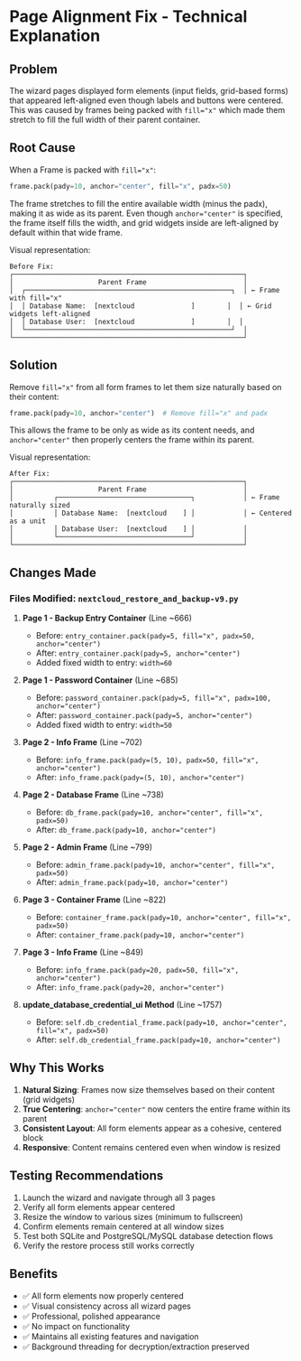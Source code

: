 # Page Alignment Fix - Technical Explanation

## Problem

The wizard pages displayed form elements (input fields, grid-based forms) that appeared left-aligned even though labels and buttons were centered. This was caused by frames being packed with `fill="x"` which made them stretch to fill the full width of their parent container.

## Root Cause

When a Frame is packed with `fill="x"`:
```python
frame.pack(pady=10, anchor="center", fill="x", padx=50)
```

The frame stretches to fill the entire available width (minus the padx), making it as wide as its parent. Even though `anchor="center"` is specified, the frame itself fills the width, and grid widgets inside are left-aligned by default within that wide frame.

Visual representation:
```
Before Fix:
┌─────────────────────────────────────────────────────────┐
│                     Parent Frame                        │
│  ┌───────────────────────────────────────────────────┐  │ ← Frame with fill="x"
│  │ Database Name:  [nextcloud              ]        │  │ ← Grid widgets left-aligned
│  │ Database User:  [nextcloud              ]        │  │
│  └───────────────────────────────────────────────────┘  │
└─────────────────────────────────────────────────────────┘
```

## Solution

Remove `fill="x"` from all form frames to let them size naturally based on their content:

```python
frame.pack(pady=10, anchor="center")  # Remove fill="x" and padx
```

This allows the frame to be only as wide as its content needs, and `anchor="center"` then properly centers the frame within its parent.

Visual representation:
```
After Fix:
┌─────────────────────────────────────────────────────────┐
│                     Parent Frame                        │
│          ┌─────────────────────────────────┐            │ ← Frame naturally sized
│          │ Database Name:  [nextcloud    ] │            │ ← Centered as a unit
│          │ Database User:  [nextcloud    ] │            │
│          └─────────────────────────────────┘            │
└─────────────────────────────────────────────────────────┘
```

## Changes Made

### Files Modified: `nextcloud_restore_and_backup-v9.py`

1. **Page 1 - Backup Entry Container** (Line ~666)
   - Before: `entry_container.pack(pady=5, fill="x", padx=50, anchor="center")`
   - After: `entry_container.pack(pady=5, anchor="center")`
   - Added fixed width to entry: `width=60`

2. **Page 1 - Password Container** (Line ~685)
   - Before: `password_container.pack(pady=5, fill="x", padx=100, anchor="center")`
   - After: `password_container.pack(pady=5, anchor="center")`
   - Added fixed width to entry: `width=50`

3. **Page 2 - Info Frame** (Line ~702)
   - Before: `info_frame.pack(pady=(5, 10), padx=50, fill="x", anchor="center")`
   - After: `info_frame.pack(pady=(5, 10), anchor="center")`

4. **Page 2 - Database Frame** (Line ~738)
   - Before: `db_frame.pack(pady=10, anchor="center", fill="x", padx=50)`
   - After: `db_frame.pack(pady=10, anchor="center")`

5. **Page 2 - Admin Frame** (Line ~799)
   - Before: `admin_frame.pack(pady=10, anchor="center", fill="x", padx=50)`
   - After: `admin_frame.pack(pady=10, anchor="center")`

6. **Page 3 - Container Frame** (Line ~822)
   - Before: `container_frame.pack(pady=10, anchor="center", fill="x", padx=50)`
   - After: `container_frame.pack(pady=10, anchor="center")`

7. **Page 3 - Info Frame** (Line ~849)
   - Before: `info_frame.pack(pady=20, padx=50, fill="x", anchor="center")`
   - After: `info_frame.pack(pady=20, anchor="center")`

8. **update_database_credential_ui Method** (Line ~1757)
   - Before: `self.db_credential_frame.pack(pady=10, anchor="center", fill="x", padx=50)`
   - After: `self.db_credential_frame.pack(pady=10, anchor="center")`

## Why This Works

1. **Natural Sizing**: Frames now size themselves based on their content (grid widgets)
2. **True Centering**: `anchor="center"` now centers the entire frame within its parent
3. **Consistent Layout**: All form elements appear as a cohesive, centered block
4. **Responsive**: Content remains centered even when window is resized

## Testing Recommendations

1. Launch the wizard and navigate through all 3 pages
2. Verify all form elements appear centered
3. Resize the window to various sizes (minimum to fullscreen)
4. Confirm elements remain centered at all window sizes
5. Test both SQLite and PostgreSQL/MySQL database detection flows
6. Verify the restore process still works correctly

## Benefits

- ✅ All form elements now properly centered
- ✅ Visual consistency across all wizard pages
- ✅ Professional, polished appearance
- ✅ No impact on functionality
- ✅ Maintains all existing features and navigation
- ✅ Background threading for decryption/extraction preserved
